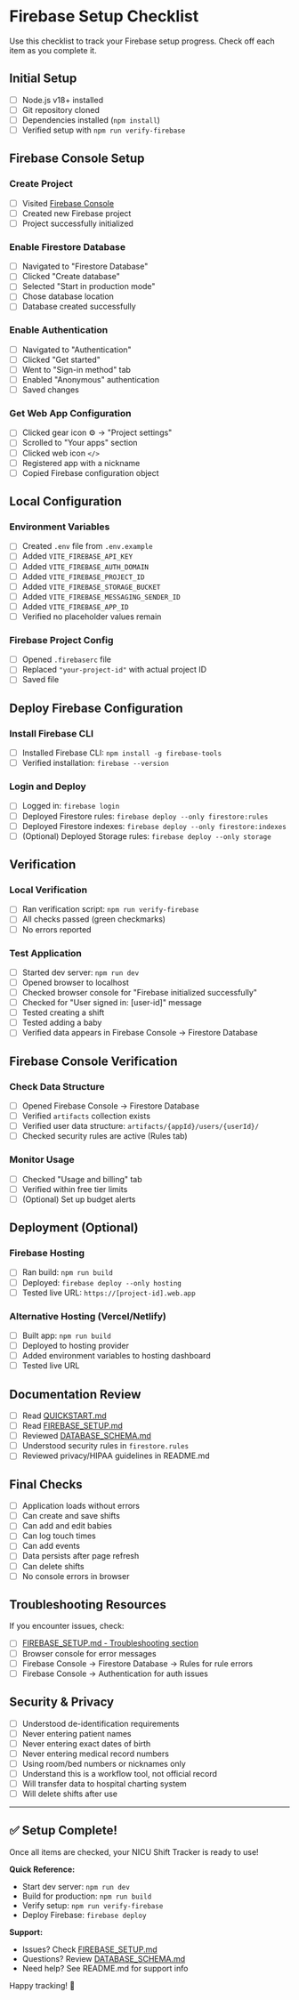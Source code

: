 # Firebase Setup Checklist

Use this checklist to track your Firebase setup progress. Check off each item as you complete it.

## Initial Setup

- [ ] Node.js v18+ installed
- [ ] Git repository cloned
- [ ] Dependencies installed (`npm install`)
- [ ] Verified setup with `npm run verify-firebase`

## Firebase Console Setup

### Create Project
- [ ] Visited [Firebase Console](https://console.firebase.google.com/)
- [ ] Created new Firebase project
- [ ] Project successfully initialized

### Enable Firestore Database
- [ ] Navigated to "Firestore Database"
- [ ] Clicked "Create database"
- [ ] Selected "Start in production mode"
- [ ] Chose database location
- [ ] Database created successfully

### Enable Authentication
- [ ] Navigated to "Authentication"
- [ ] Clicked "Get started"
- [ ] Went to "Sign-in method" tab
- [ ] Enabled "Anonymous" authentication
- [ ] Saved changes

### Get Web App Configuration
- [ ] Clicked gear icon ⚙️ → "Project settings"
- [ ] Scrolled to "Your apps" section
- [ ] Clicked web icon `</>`
- [ ] Registered app with a nickname
- [ ] Copied Firebase configuration object

## Local Configuration

### Environment Variables
- [ ] Created `.env` file from `.env.example`
- [ ] Added `VITE_FIREBASE_API_KEY`
- [ ] Added `VITE_FIREBASE_AUTH_DOMAIN`
- [ ] Added `VITE_FIREBASE_PROJECT_ID`
- [ ] Added `VITE_FIREBASE_STORAGE_BUCKET`
- [ ] Added `VITE_FIREBASE_MESSAGING_SENDER_ID`
- [ ] Added `VITE_FIREBASE_APP_ID`
- [ ] Verified no placeholder values remain

### Firebase Project Config
- [ ] Opened `.firebaserc` file
- [ ] Replaced `"your-project-id"` with actual project ID
- [ ] Saved file

## Deploy Firebase Configuration

### Install Firebase CLI
- [ ] Installed Firebase CLI: `npm install -g firebase-tools`
- [ ] Verified installation: `firebase --version`

### Login and Deploy
- [ ] Logged in: `firebase login`
- [ ] Deployed Firestore rules: `firebase deploy --only firestore:rules`
- [ ] Deployed Firestore indexes: `firebase deploy --only firestore:indexes`
- [ ] (Optional) Deployed Storage rules: `firebase deploy --only storage`

## Verification

### Local Verification
- [ ] Ran verification script: `npm run verify-firebase`
- [ ] All checks passed (green checkmarks)
- [ ] No errors reported

### Test Application
- [ ] Started dev server: `npm run dev`
- [ ] Opened browser to localhost
- [ ] Checked browser console for "Firebase initialized successfully"
- [ ] Checked for "User signed in: [user-id]" message
- [ ] Tested creating a shift
- [ ] Tested adding a baby
- [ ] Verified data appears in Firebase Console → Firestore Database

## Firebase Console Verification

### Check Data Structure
- [ ] Opened Firebase Console → Firestore Database
- [ ] Verified `artifacts` collection exists
- [ ] Verified user data structure: `artifacts/{appId}/users/{userId}/`
- [ ] Checked security rules are active (Rules tab)

### Monitor Usage
- [ ] Checked "Usage and billing" tab
- [ ] Verified within free tier limits
- [ ] (Optional) Set up budget alerts

## Deployment (Optional)

### Firebase Hosting
- [ ] Ran build: `npm run build`
- [ ] Deployed: `firebase deploy --only hosting`
- [ ] Tested live URL: `https://[project-id].web.app`

### Alternative Hosting (Vercel/Netlify)
- [ ] Built app: `npm run build`
- [ ] Deployed to hosting provider
- [ ] Added environment variables to hosting dashboard
- [ ] Tested live URL

## Documentation Review

- [ ] Read [QUICKSTART.md](./QUICKSTART.md)
- [ ] Read [FIREBASE_SETUP.md](./FIREBASE_SETUP.md)
- [ ] Reviewed [DATABASE_SCHEMA.md](./DATABASE_SCHEMA.md)
- [ ] Understood security rules in `firestore.rules`
- [ ] Reviewed privacy/HIPAA guidelines in README.md

## Final Checks

- [ ] Application loads without errors
- [ ] Can create and save shifts
- [ ] Can add and edit babies
- [ ] Can log touch times
- [ ] Can add events
- [ ] Data persists after page refresh
- [ ] Can delete shifts
- [ ] No console errors in browser

## Troubleshooting Resources

If you encounter issues, check:
- [ ] [FIREBASE_SETUP.md - Troubleshooting section](./FIREBASE_SETUP.md#troubleshooting)
- [ ] Browser console for error messages
- [ ] Firebase Console → Firestore Database → Rules for rule errors
- [ ] Firebase Console → Authentication for auth issues

## Security & Privacy

- [ ] Understood de-identification requirements
- [ ] Never entering patient names
- [ ] Never entering exact dates of birth
- [ ] Never entering medical record numbers
- [ ] Using room/bed numbers or nicknames only
- [ ] Understand this is a workflow tool, not official record
- [ ] Will transfer data to hospital charting system
- [ ] Will delete shifts after use

---

## ✅ Setup Complete!

Once all items are checked, your NICU Shift Tracker is ready to use!

**Quick Reference:**
- Start dev server: `npm run dev`
- Build for production: `npm run build`
- Verify setup: `npm run verify-firebase`
- Deploy Firebase: `firebase deploy`

**Support:**
- Issues? Check [FIREBASE_SETUP.md](./FIREBASE_SETUP.md)
- Questions? Review [DATABASE_SCHEMA.md](./DATABASE_SCHEMA.md)
- Need help? See README.md for support info

Happy tracking! 🏥
